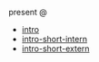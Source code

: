 present @

* [intro](https://gitpitch.com/baloise/open-source/master?p=docs/slides/intro/)
* [intro-short-intern](https://gitpitch.com/baloise/open-source/master?p=docs/slides/intro-short-intern/)
* [intro-short-extern](https://gitpitch.com/baloise/open-source/master?p=docs/slides/intro-short-extern/)
